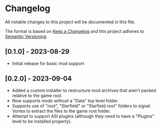 # Changelog

All notable changes to this project will be documented in this file.

The format is based on [Keep a Changelog](http://keepachangelog.com/) and this project adheres to [Semantic Versioning](http://semver.org/).

<!-- ## [Unreleased] - YYYY-MM-DD -->

## [0.1.0] - 2023-08-29

- Initial release for basic mod support

## [0.2.0] - 2023-09-04

- Added a custom installer to restructure mod archives that aren't packed relative to the game root. 
- Now supports mods without a "Data" top level folder. 
- Supports use of "root", "Starfield" or "Starfield root" folders to signal Vortex to extract the files to the game root folder. 
- Attempt to support ASI plugins (although they need to have a "Plugins" level to be installed properly).
